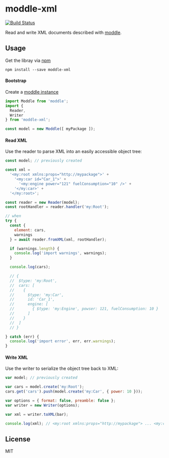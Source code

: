 # moddle-xml

[![Build Status](https://travis-ci.org/bpmn-io/moddle-xml.svg?branch=master)](https://travis-ci.org/bpmn-io/moddle-xml)

Read and write XML documents described with [moddle](https://github.com/bpmn-io/moddle).


## Usage

Get the libray via [npm](http://npmjs.org)

```
npm install --save moddle-xml
```


#### Bootstrap

Create a [moddle instance](https://github.com/bpmn-io/moddle)

```javascript
import Moddle from 'moddle';
import {
  Reader,
  Writer
} from 'moddle-xml';

const model = new Moddle([ myPackage ]);
```


#### Read XML

Use the reader to parse XML into an easily accessible object tree:

```javascript
const model; // previously created

const xml =
  '<my:root xmlns:props="http://mypackage">' +
    '<my:car id="Car_1">' +
      '<my:engine power="121" fuelConsumption="10" />' +
    '</my:car>' +
  '</my:root>';

const reader = new Reader(model);
const rootHandler = reader.handler('my:Root');

// when
try {
  const {
    element: cars,
    warnings
  } = await reader.fromXML(xml, rootHandler);

  if (warnings.length) {
    console.log('import warnings', warnings);
  }

  console.log(cars);

  // {
  //  $type: 'my:Root',
  //  cars: [
  //    {
  //      $type: 'my:Car',
  //      id: 'Car_1',
  //      engine: [
  //        { $type: 'my:Engine', powser: 121, fuelConsumption: 10 }
  //      ]
  //    }
  //  ]
  // }

} catch (err) {
  console.log('import error', err, err.warnings);
}
```


#### Write XML

Use the writer to serialize the object tree back to XML:

```javascript
var model; // previously created

var cars = model.create('my:Root');
cars.get('cars').push(model.create('my:Car', { power: 10 }));

var options = { format: false, preamble: false };
var writer = new Writer(options);

var xml = writer.toXML(bar);

console.log(xml); // <my:root xmlns:props="http://mypackage"> ... <my:car power="10" /></my:root>
```

## License

MIT
